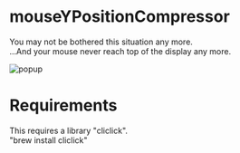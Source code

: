 # mouseYPositionCompressor

You may not be bothered this situation any more.  
...And your mouse never reach top of the display any more.

![popup](https://user-images.githubusercontent.com/74088085/136702614-23f6e74e-9292-4801-8df0-e2f189be55dc.gif)

# Requirements

This requires a library "cliclick".  
"brew install cliclick"
